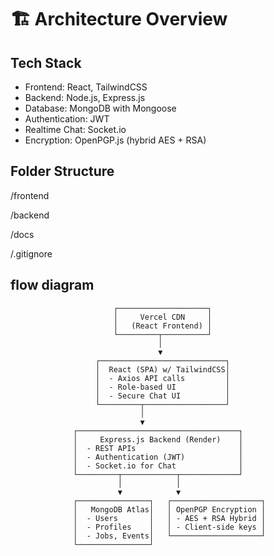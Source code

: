 # 🏗️ Architecture Overview

## Tech Stack
- Frontend: React, TailwindCSS
- Backend: Node.js, Express.js
- Database: MongoDB with Mongoose
- Authentication: JWT
- Realtime Chat: Socket.io
- Encryption: OpenPGP.js (hybrid AES + RSA)

## Folder Structure
/frontend

/backend

/docs

/.gitignore

## flow diagram
                           ┌────────────────────┐
                           │     Vercel CDN     │
                           │   (React Frontend) │
                           └─────────┬──────────┘
                                     │
                                     ▼
                       ┌────────────────────────────┐
                       │  React (SPA) w/ TailwindCSS│
                       │  - Axios API calls         │
                       │  - Role-based UI           │
                       │  - Secure Chat UI          │
                       └─────────┬──────────────────┘
                                 │
                                 ▼
                  ┌────────────────────────────────────┐
                  │     Express.js Backend (Render)    │
                  │  - REST APIs                       │
                  │  - Authentication (JWT)            │
                  │  - Socket.io for Chat              │
                  └─────────┬────────────┬─────────────┘
                            │            │
                            ▼            ▼
                  ┌────────────────┐   ┌────────────────────┐
                  │   MongoDB Atlas│   │ OpenPGP Encryption │
                  │  - Users       │   │ - AES + RSA Hybrid │
                  │  - Profiles    │   │ - Client-side keys │
                  │  - Jobs, Events│   └────────────────────┘
                  └────────────────┘
